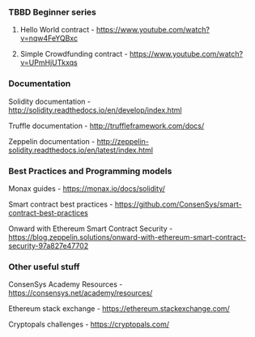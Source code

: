 ### TBBD Beginner series

1) Hello World contract - https://www.youtube.com/watch?v=nqw4FeYQBxc

2) Simple Crowdfunding contract - https://www.youtube.com/watch?v=UPmHjUTkxqs

### Documentation

Solidity documentation - http://solidity.readthedocs.io/en/develop/index.html

Truffle documentation - http://truffleframework.com/docs/

Zeppelin documentation - http://zeppelin-solidity.readthedocs.io/en/latest/index.html

### Best Practices and Programming models

Monax guides - https://monax.io/docs/solidity/

Smart contract best practices - https://github.com/ConsenSys/smart-contract-best-practices

Onward with Ethereum Smart Contract Security - https://blog.zeppelin.solutions/onward-with-ethereum-smart-contract-security-97a827e47702

### Other useful stuff

ConsenSys Academy Resources - https://consensys.net/academy/resources/

Ethereum stack exchange - https://ethereum.stackexchange.com/

Cryptopals challenges - https://cryptopals.com/

